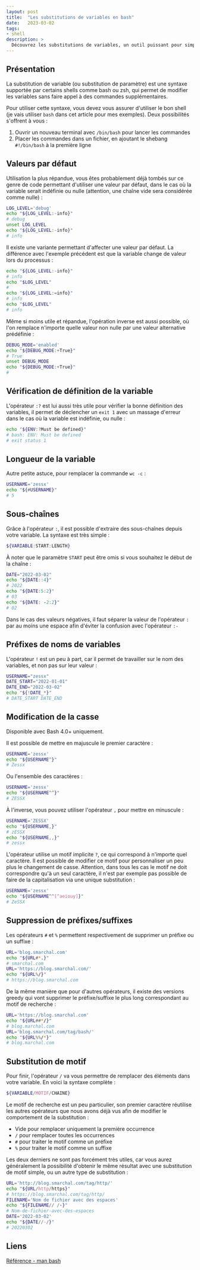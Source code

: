 ```yaml
---
layout: post
title:  "Les substitutions de variables en bash"
date:   2023-03-02
tags:
- shell
description: >
  Découvrez les substitutions de variables, un outil puissant pour simplifier vos scripts.
--- 
```


## Présentation

La substitution de variable (ou substitution de paramètre) est une syntaxe supportée par certains shells comme bash ou zsh, qui permet de modifier les variables sans faire appel à des commandes supplémentaires.

Pour utiliser cette syntaxe, vous devez vous assurer d'utiliser le bon shell (je vais utiliser `bash` dans cet article pour mes exemples). Deux possibilités s'offrent à vous :
1. Ouvrir un nouveau terminal avec `/bin/bash` pour lancer les commandes
2. Placer les commandes dans un fichier, en ajoutant le shebang `#!/bin/bash` à la première ligne

## Valeurs par défaut

Utilisation la plus répandue, vous êtes probablement déjà tombés sur ce genre de code permettant d'utiliser une valeur par défaut, dans le cas où la variable serait indéfinie ou nulle (attention, une chaîne vide sera considérée comme nulle) :
```bash
LOG_LEVEL='debug'
echo "${LOG_LEVEL:-info}"
# debug
unset LOG_LEVEL
echo "${LOG_LEVEL:-info}"
# info
```

Il existe une variante permettant d'affecter une valeur par défaut. La différence avec l'exemple précédent est que la variable change de valeur lors du processus :
```bash
echo "${LOG_LEVEL:-info}"
# info
echo "$LOG_LEVEL"
#
echo "${LOG_LEVEL:=info}"
# info
echo "$LOG_LEVEL"
# info
```

Même si moins utile et répandue, l'opération inverse est aussi possible, où l'on remplace n'importe quelle valeur non nulle par une valeur alternative prédéfinie :
```bash
DEBUG_MODE='enabled'
echo "${DEBUG_MODE:+True}"
# True
unset DEBUG_MODE
echo "${DEBUG_MODE:+True}"
#
```

## Vérification de définition de la variable

L'opérateur `:?` est lui aussi très utile pour vérifier la bonne définition des variables, il permet de déclencher un `exit 1` avec un massage d'erreur dans le cas où la variable est indéfinie, ou nulle :
```bash
echo "${ENV:?Must be defined}"
# bash: ENV: Must be defined
# exit status 1
```

## Longueur de la variable

Autre petite astuce, pour remplacer la commande `wc -c` :

```bash
USERNAME='zessx'
echo "${#USERNAME}"
# 5
```

## Sous-chaînes

Grâce à l'opérateur `:`, il est possible d'extraire des sous-chaînes depuis votre variable. La syntaxe est très simple :
```bash
${VARIABLE:START:LENGTH}
```

À noter que le paramètre `START` peut être omis si vous souhaitez le début de la chaîne :
```bash
DATE="2022-03-02"
echo "${DATE::4}"
# 2022
echo "${DATE:5:2}"
# 03
echo "${DATE: -2:2}"
# 02
```

<aside><p>Dans le cas des valeurs négatives, il faut séparer la valeur de l'opérateur <code>:</code> par au moins une espace afin d'éviter la confusion avec l'opérateur <code>:-</code></p></aside>

## Préfixes de noms de variables

L'opérateur `!` est un peu à part, car il permet de travailler sur le nom des variables, et non pas sur leur valeur :
```bash
USERNAME="zessx"
DATE_START="2022-01-01"
DATE_END="2022-03-02"
echo "${!DATE_*}"
# DATE_START DATE_END
```

## Modification de la casse

<aside><p>Disponible avec Bash 4.0+ uniquement.</p></aside>

Il est possible de mettre en majuscule le premier caractère :

```bash
USERNAME='zessx'
echo "${USERNAME^}"
# Zessx
```

Ou l'ensemble des caractères :
```bash
USERNAME='zessx'
echo "${USERNAME^^}"
# ZESSX
```

À l'inverse, vous pouvez utiliser l'opérateur `,` pour mettre en minuscule :
```bash
USERNAME='ZESSX'
echo "${USERNAME,}"
# zESSX
echo "${USERNAME,,}"
# zessx
```

L'opérateur utilise un motif implicite `?`, ce qui correspond à n'importe quel caractère. Il est possible de modifier ce motif pour personnaliser un peu plus le changement de casse. Attention, dans tous les cas le motif ne doit correspondre qu'à un seul caractère, il n'est par exemple pas possible de faire de la capitalisation via une unique substitution :
```bash
USERNAME='zessx'
echo "${USERNAME^^[^aeiouy]}"
# ZeSSX
```

## Suppression de préfixes/suffixes

Les opérateurs `#` et `%` permettent respectivement de supprimer un préfixe ou un suffixe :
```bash
URL='blog.smarchal.com'
echo "${URL#*.}"
# smarchal.com
URL='https://blog.smarchal.com/'
echo "${URL%/}"
# https://blog.smarchal.com
```

De la même manière que pour d'autres opérateurs, il existe des versions greedy qui vont supprimer le préfixe/suffixe le plus long correspondant au motif de recherche :
```bash
URL='https://blog.smarchal.com'
echo "${URL##*/}"
# blog.marchal.com
URL='blog.smarchal.com/tag/bash/'
echo "${URL%%/*}"
# blog.marchal.com
```

## Substitution de motif

Pour finir, l'opérateur `/` va vous permettre de remplacer des éléments dans votre variable. En voici la syntaxe complète :
```bash
${VARIABLE/MOTIF/CHAINE}
```

Le motif de recherche est un peu particulier, son premier caractère réutilise les autres opérateurs que nous avons déjà vus afin de modifier le comportement de la substitution :
- Vide pour remplacer uniquement la première occurrence
- `/` pour remplacer toutes les occurrences
- `#` pour traiter le motif comme un préfixe
- `%` pour traiter le motif comme un suffixe

Les deux derniers ne sont pas forcément très utiles, car vous aurez généralement la possibilité d'obtenir le même résultat avec une substitution de motif simple, ou un autre type de substitution :
```bash
URL='http://blog.smarchal.com/tag/http/'
echo "${URL/http/https}"
# https://blog.smarchal.com/tag/http/
FILENAME='Nom de fichier avec des espaces'
echo "${FILENAME// /-}"
# Nom-de-fichier-avec-des-espaces
DATE='2022-03-02'
echo "${DATE//-/}"
# 20220302
```

## Liens

[Référence - man bash](https://fr.manpages.org/bash)    
